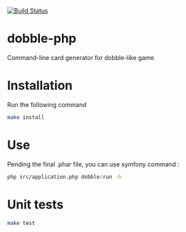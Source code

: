 [![Build Status](https://travis-ci.org/marmelab/dobble-php.svg)](https://travis-ci.org/marmelab/dobble-php)

# dobble-php
Command-line card generator for dobble-like game

# Installation

Run the following command

```bash
make install
```

# Use

Pending the final .phar file, you can use symfony command :

```bash
php src/application.php dobble:run -h
```

# Unit tests

```bash
make test
```
